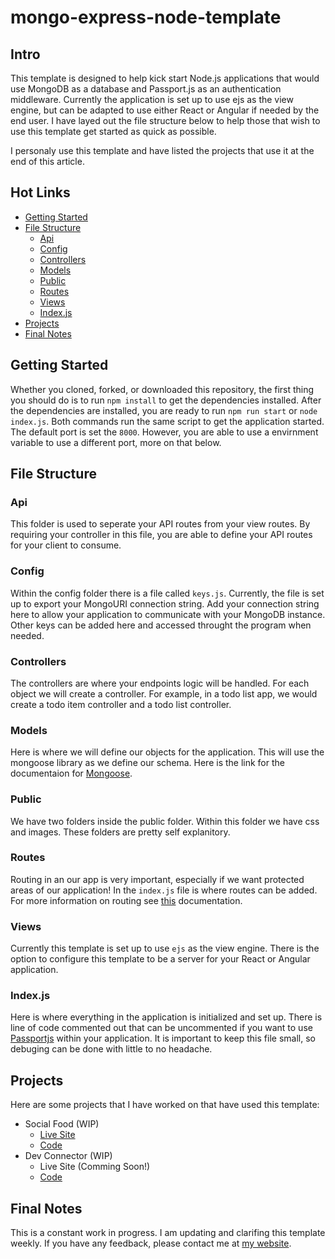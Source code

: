 # mongo-express-node-template
## Intro 
This template is designed to help kick start Node.js applications that would use MongoDB as a database and Passport.js as an authentication middleware. Currently the application is set up to use ejs as the view engine, but can be adapted to use either React or Angular if needed by the end user. I have layed out the file structure below to help those that wish to use this template get started as quick as possible. 

I personaly use this template and have listed the projects that use it at the end of this article. 

## Hot Links 
- [Getting Started](#Getting-Started)
- [File Structure](#File-Structure)
    - [Api](#api)    
    - [Config](#config)
    - [Controllers](#controllers)
    - [Models](#models)
    - [Public](#public)
    - [Routes](#routes)
    - [Views](#views)
    - [Index.js](#index.js)
- [Projects](#projects)
- [Final Notes](#final-notes)

## Getting Started
Whether you cloned, forked, or downloaded this repository, the first thing you should do is to run `npm install` to get the dependencies installed. After the dependencies are installed, you are ready to run `npm run start` or `node index.js`. Both commands run the same script to get the application started. The default port is set the `8000`. However, you are able to use a envirnment variable to use a different port, more on that below.  

## File Structure 

### Api
This folder is used to seperate your API routes from your view routes. By requiring your controller in this file, you are able to define your API routes for your client to consume. 
### Config
Within the config folder there is a file called `keys.js`. Currently, the file is set up to export your MongoURI connection string. Add your connection string here to allow your application to communicate with your MongoDB instance. Other keys can be added here and accessed throught the program when needed. 
### Controllers
The controllers are where your endpoints logic will be handled. For each object we will create a controller. For example, in a todo list app, we would create a todo item controller and a todo list controller. 
### Models
Here is where we will define our objects for the application. This will use the mongoose library as we define our schema. Here is the link for the documentaion for [Mongoose](https://mongoosejs.com/docs/).
### Public
We have two folders inside the public folder. Within this folder we have css and images. These folders are pretty self explanitory. 
### Routes
Routing in an our app is very important, especially if we want protected areas of our application! In the `index.js` file is where routes can be added. For more information on routing see [this](https://expressjs.com/en/guide/routing.html) documentation. 

### Views
Currently this template is set up to use `ejs` as the view engine. There is the option to configure this template to be a server for your React or Angular application. 

### Index.js
Here is where everything in the application is initialized and set up. There is line of code commented out that can be uncommented if you want to use [Passportjs](http://www.passportjs.org/) within your application. It is important to keep this file small, so debuging can be done with little to no headache. 

## Projects 
Here are some projects that I have worked on that have used this template:
- Social Food (WIP)
    - [Live Site](https://fathomless-wildwood-53985.herokuapp.com/) 
    - [Code](https://github.com/cdthomp1/social-food)
- Dev Connector (WIP)
    - Live Site (Comming Soon!)
    - [Code](https://github.com/cdthomp1/devconnector_2.0)
    
## Final Notes 
This is a constant work in progress. I am updating and clarifing this template weekly. If you have any feedback, please contact me at [my website](https://cameronthompson.io/contact). 